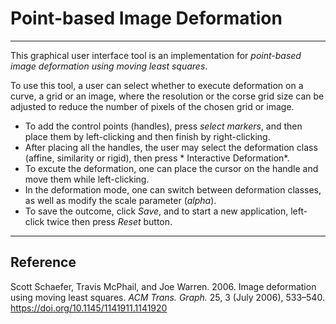 # Point-based Image Deformation
---
This graphical user interface tool is an implementation for *point-based image deformation using moving least squares*. 

To use this tool, a user can select whether to execute deformation on a curve, a grid or an image, where the resolution or the corse grid size can be adjusted to reduce the number of pixels of the chosen grid or image. 
- To add the control points (handles), press *select markers*, and then place them by left-clicking and then finish by right-clicking.
- After placing all the handles, the user may select the deformation class (affine, similarity or rigid), then press * Interactive Deformation*.
- To excute the deformation, one can place the cursor on the handle and move them while left-clicking. 
- In the deformation mode, one can switch between deformation classes, as well as modify the scale parameter (*alpha*). 
- To save the outcome, click *Save*, and to start a new application, left-click twice then press *Reset* button.

---
## Reference

Scott Schaefer, Travis McPhail, and Joe Warren. 2006. Image deformation using moving least squares. <i>ACM Trans. Graph.</i> 25, 3 (July 2006), 533–540. https://doi.org/10.1145/1141911.1141920
